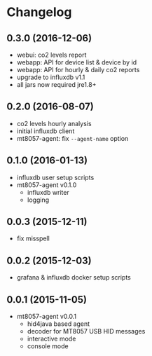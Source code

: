 # Changelog

## 0.3.0 (2016-12-06)

* webui: co2 levels report
* webapp: API for device list & device by id
* webapp: API for hourly & daily co2 reports
* upgrade to influxdb v1.1
* all jars now required jre1.8+

## 0.2.0 (2016-08-07)

* co2 levels hourly analysis
* initial influxdb client
* mt8057-agent: fix `--agent-name` option

## 0.1.0 (2016-01-13)

* influxdb user setup scripts
* mt8057-agent v0.1.0
  * influxdb writer
  * logging


## 0.0.3 (2015-12-11)

* fix misspell


## 0.0.2 (2015-12-03)

* grafana & influxdb docker setup scripts


## 0.0.1 (2015-11-05)

* mt8057-agent v0.0.1
  * hid4java based agent
  * decoder for MT8057 USB HID messages
  * interactive mode
  * console mode
